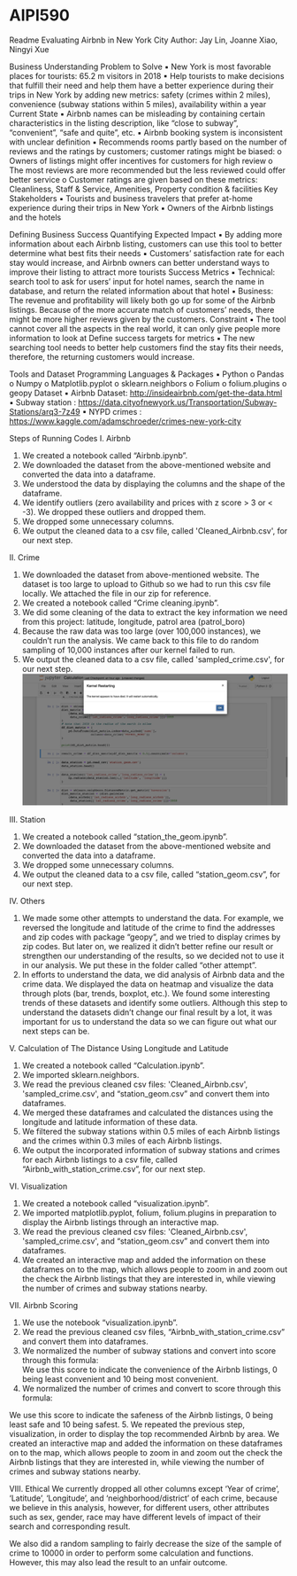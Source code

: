 # AIPI590
Readme
Evaluating Airbnb in New York City
Author: Jay Lin, Joanne Xiao, Ningyi Xue

Business Understanding 
Problem to Solve
▪	New York is most favorable places for tourists: 65.2 m visitors in 2018
▪	Help tourists to make decisions that fulfill their need and help them have a better experience during their trips in New York by adding new metrics: safety (crimes within 2 miles), convenience (subway stations within 5 miles), availability within a year
Current State
▪	Airbnb names can be misleading by containing certain characteristics in the listing description, like “close to subway”, “convenient”, “safe and quite”, etc.
▪	Airbnb booking system is inconsistent with unclear definition
▪	Recommends rooms partly based on the number of reviews and the ratings by customers; customer ratings might be biased: 
o	Owners of listings might offer incentives for customers for high review
o	The most reviews are more recommended but the less reviewed could offer better service
o	Customer ratings are given based on these metrics: Cleanliness, Staff & Service, Amenities, Property condition & facilities
Key Stakeholders
▪	Tourists and business travelers that prefer at-home experience during their trips in New York
▪	Owners of the Airbnb listings and the hotels

Defining Business Success
Quantifying Expected Impact
▪	By adding more information about each Airbnb listing, customers can use this tool to better determine what best fits their needs
▪	Customers’ satisfaction rate for each stay would increase, and Airbnb owners can better understand ways to improve their listing to attract more tourists
Success Metrics
▪	Technical: search tool to ask for users’ input for hotel names, search the name in database, and return the related information about that hotel
▪	Business: The revenue and profitability will likely both go up for some of the Airbnb listings. Because of the more accurate match of customers’ needs, there might be more higher reviews given by the customers. 
Constraint
▪	The tool cannot cover all the aspects in the real world, it can only give people more information to look at
Define success targets for metrics
▪	The new searching tool needs to better help customers find the stay fits their needs, therefore, the returning customers would increase.

Tools and Dataset
Programming Languages & Packages
▪	Python
o	Pandas
o	Numpy
o	Matplotlib.pyplot
o	sklearn.neighbors
o	Folium
o	folium.plugins
o	geopy
Dataset
▪	Airbnb Dataset: http://insideairbnb.com/get-the-data.html
▪	Subway station : https://data.cityofnewyork.us/Transportation/Subway-Stations/arq3-7z49
▪	NYPD crimes : https://www.kaggle.com/adamschroeder/crimes-new-york-city

Steps of Running Codes
I.	Airbnb
1.	We created a notebook called “Airbnb.ipynb”.
2.	We downloaded the dataset from the above-mentioned website and converted the data into a dataframe.
3.	We understood the data by displaying the columns and the shape of the dataframe.
4.	We identify outliers (zero availability and prices with z score > 3 or < -3). We dropped these outliers and dropped them.
5.	We dropped some unnecessary columns.
6.	We output the cleaned data to a csv file, called 'Cleaned_Airbnb.csv', for our next step.

II.	Crime
1.	We downloaded the dataset from above-mentioned website. The dataset is too large to upload to Github so we had to run this csv file locally. We attached the file in our zip for reference.
2.	We created a notebook called “Crime cleaning.ipynb”.
3.	We did some cleaning of the data to extract the key information we need from this project: latitude, longitude, patrol area (patrol_boro)
4.	Because the raw data was too large (over 100,000 instances), we couldn’t run the analysis. We came back to this file to do random sampling of 10,000 instances after our kernel failed to run.
5.	We output the cleaned data to a csv file, called 'sampled_crime.csv', for our next step.
![Image of Error](https://github.com/ningyixue/AIPI590/blob/main/error.png)

III.	Station
1.	We created a notebook called “station_the_geom.ipynb”.
2.	We downloaded the dataset from the above-mentioned website and converted the data into a dataframe.
3.	We dropped some unnecessary columns.
4.	We output the cleaned data to a csv file, called “station_geom.csv”, for our next step.

IV.	Others
1.	We made some other attempts to understand the data. For example, we reversed the longitude and latitude of the crime to find the addresses and zip codes with package “geopy”, and we tried to display crimes by zip codes. But later on, we realized it didn’t better refine our result or strengthen our understanding of the results, so we decided not to use it in our analysis. We put these in the folder called “other attempt”. 
2.	In efforts to understand the data, we did analysis of Airbnb data and the crime data. We displayed the data on heatmap and visualize the data through plots (bar, trends, boxplot, etc.). We found some interesting trends of these datasets and identify some outliers. Although this step to understand the datasets didn’t change our final result by a lot, it was important for us to understand the data so we can figure out what our next steps can be. 

V.	Calculation of The Distance Using Longitude and Latitude
1.	We created a notebook called “Calculation.ipynb”.
2.	We imported sklearn.neighbors. 
3.	We read the previous cleaned csv files: 'Cleaned_Airbnb.csv', 'sampled_crime.csv', and “station_geom.csv” and convert them into dataframes.
4.	We merged these dataframes and calculated the distances using the longitude and latitude information of these data.
5.	We filtered the subway stations within 0.5 miles of each Airbnb listings and the crimes within 0.3 miles of each Airbnb listings. 
6.	We output the incorporated information of subway stations and crimes for each Airbnb listings to a csv file, called “Airbnb_with_station_crime.csv”, for our next step.

VI.	Visualization
1.	We created a notebook called “visualization.ipynb”.
2.	We imported matplotlib.pyplot, folium, folium.plugins in preparation to display the Airbnb listings through an interactive map. 
3.	We read the previous cleaned csv files: 'Cleaned_Airbnb.csv', 'sampled_crime.csv', and “station_geom.csv” and convert them into dataframes.
4.	We created an interactive map and added the information on these dataframes on to the map, which allows people to zoom in and zoom out the check the Airbnb listings that they are interested in, while viewing the number of crimes and subway stations nearby.

VII.	Airbnb Scoring 
1.	We use the notebook “visualization.ipynb”.
2.	We read the previous cleaned csv files, “Airbnb_with_station_crime.csv” and convert them into dataframes.
3.	We normalized the number of subway stations and convert into score through this formula:  
We use this score to indicate the convenience of the Airbnb listings, 0 being least convenient and 10 being most convenient.
4.	We normalized the number of crimes and convert to score through this formula:
 
We use this score to indicate the safeness of the Airbnb listings, 0 being least safe and 10 being safest.
5.	We repeated the previous step, visualization, in order to display the top recommended Airbnb by area. We created an interactive map and added the information on these dataframes on to the map, which allows people to zoom in and zoom out the check the Airbnb listings that they are interested in, while viewing the number of crimes and subway stations nearby.

VIII. Ethical 
We currently dropped all other columns except ‘Year of crime’, ‘Latitude’, ‘Longitude’, and ‘neighborhood/district’ of each crime, because we believe in this analysis, however, for different users, other attributes such as sex, gender, race may have different levels of impact of their search and corresponding result. 

We also did a random sampling to fairly decrease the size of the sample of crime to 10000 in order to perform some calculation and functions. However, this may also lead the result to an unfair outcome. 

